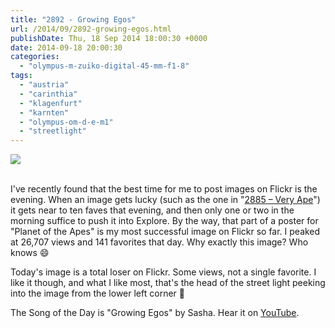 ```yaml
---
title: "2892 - Growing Egos"
url: /2014/09/2892-growing-egos.html
publishDate: Thu, 18 Sep 2014 18:00:30 +0000
date: 2014-09-18 20:00:30
categories: 
  - "olympus-m-zuiko-digital-45-mm-f1-8"
tags: 
  - "austria"
  - "carinthia"
  - "klagenfurt"
  - "karnten"
  - "olympus-om-d-e-m1"
  - "streetlight"
---
```

<div class="container">
<div class="center"><a target="_blank" href="https://d25zfm9zpd7gm5.cloudfront.net/1200x1200/2014/20140829_173555_lr.jpg"><img src="https://d25zfm9zpd7gm5.cloudfront.net/0600x0600/2014/20140829_173555_lr.jpg" /></a></div>
</div>
<br />

I've recently found that the best time for me to post images on Flickr is the evening. When an image gets lucky (such as the one in "<a href="/2014/09/2885-very-ape.html" target="_blank">2885 – Very Ape</a>") it gets near to ten faves that evening, and then only one or two in the morning suffice to push it into Explore. By the way, that part of a poster for "Planet of the Apes" is my most successful image on Flickr so far. I peaked at 26,707 views and 141 favorites that day. Why exactly this image? Who knows 😄

Today's image is a total loser on Flickr. Some views, not a single favorite. I like it though, and what I like most, that's the head of the street light peeking into the image from the lower left corner 🙂

The Song of the Day is "Growing Egos" by Sasha. Hear it on <a href="https://www.youtube.com/watch?v=KZhUcarqfoI" target="_blank">YouTube</a>.
